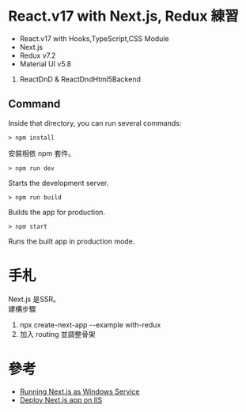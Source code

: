 # React.v17 with Next.js, Redux 練習

* React.v17 with Hooks,TypeScript,CSS Module   
* Next.js   
* Redux       v7.2
* Material UI v5.8

1. ReactDnD & ReactDndHtml5Backend

## Command
Inside that directory, you can run several commands:   

	> npm install
安裝相依 npm 套件。

	> npm run dev
Starts the development server.

	> npm run build
Builds the app for production.

	> npm start
Runs the built app in production mode.

# 手札 

Next.js 是SSR。   
建構步驟
1. npx create-next-app --example with-redux
2. 加入 routing 並調整骨架

# 參考
* [Running Next.js as Windows Service](https://app.gitbook.com/s/TcGSU3zrSsgSHyCjRHOM/running-next.js-as-windows-service)
* [Deploy Next.js app on IIS](https://app.gitbook.com/s/TcGSU3zrSsgSHyCjRHOM/deploy-next.js-app-on-iis)
